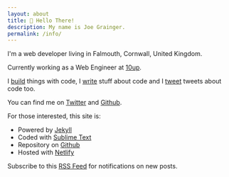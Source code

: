 ```yaml
---
layout: about
title: 👋 Hello There!
description: My name is Joe Grainger.
permalink: /info/
---
```


I'm a web developer living in Falmouth, Cornwall, United Kingdom.

Currently working as a Web Engineer at [10up](https://10up.com).

I [build](/projects/) things with code, I [write](http://jjgrainger.co.uk) stuff about code and I [tweet](http://www.twitter.com/jjgrainger) tweets about code too.

You can find me on [Twitter](http://www.twitter.com/jjgrainger) and [Github](http://www.github.com/jjgrainger/).

For those interested, this site is:

* Powered by [Jekyll](https://github.com/mojombo/jekyll)
* Coded with [Sublime Text](http://www.sublimetext.com/)
* Repository on [Github](https://github.com/jjgrainger/jjgrainger)
* Hosted with [Netlify](https://www.netlify.com/)

Subscribe to this [RSS Feed](http://feeds.feedburner.com/jjgrainger) for notifications on new posts.
